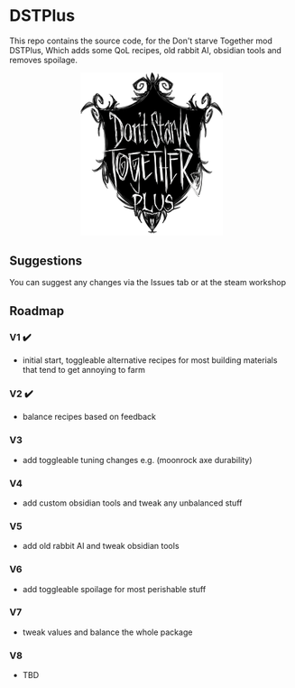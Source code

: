 # DSTPlus
This repo contains the source code, for the Don't starve Together mod DSTPlus, Which adds some QoL recipes, old rabbit AI, obsidian tools and removes spoilage.

<p align="center">
  <img src="web/dstpluslogo2.png" alt="DSTPlus Logo" style="width:50%">
</p>

## Suggestions
You can suggest any changes via the Issues tab or at the steam workshop

## Roadmap
### V1 ✔️
- initial start, toggleable alternative recipes for most building materials that tend to get annoying to farm
### V2 ✔️
- balance recipes based on feedback
### V3
- add toggleable tuning changes e.g. (moonrock axe durability)
### V4
- add custom obsidian tools and tweak any unbalanced stuff
### V5
- add old rabbit AI and tweak obsidian tools
### V6
- add toggleable spoilage for most perishable stuff
### V7
- tweak values and balance the whole package
### V8
- TBD
